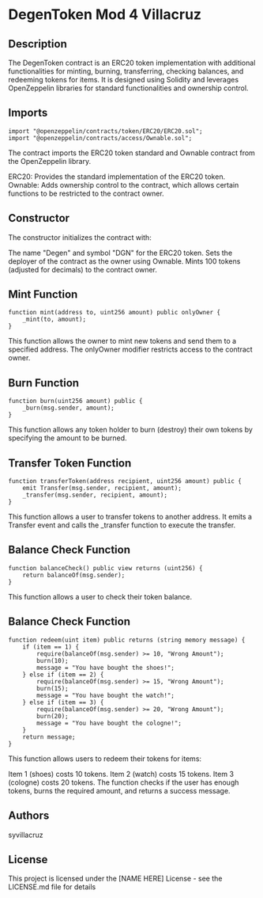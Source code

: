 # DegenToken Mod 4 Villacruz

## Description

The DegenToken contract is an ERC20 token implementation with additional functionalities for minting, burning, transferring, checking balances, and redeeming tokens for items. It is designed using Solidity and leverages OpenZeppelin libraries for standard functionalities and ownership control.

## Imports
```
import "@openzeppelin/contracts/token/ERC20/ERC20.sol";
import "@openzeppelin/contracts/access/Ownable.sol";
```
The contract imports the ERC20 token standard and Ownable contract from the OpenZeppelin library.

ERC20: Provides the standard implementation of the ERC20 token.
Ownable: Adds ownership control to the contract, which allows certain functions to be restricted to the contract owner.

## Constructor 

The constructor initializes the contract with:

  The name "Degen" and symbol "DGN" for the ERC20 token.
  Sets the deployer of the contract as the owner using Ownable.
  Mints 100 tokens (adjusted for decimals) to the contract owner.

## Mint Function
```
function mint(address to, uint256 amount) public onlyOwner {
    _mint(to, amount);
}
```
This function allows the owner to mint new tokens and send them to a specified address. The onlyOwner modifier restricts access to the contract owner.

## Burn Function

```
function burn(uint256 amount) public {
    _burn(msg.sender, amount);
}
```
This function allows any token holder to burn (destroy) their own tokens by specifying the amount to be burned.

## Transfer Token Function

```
function transferToken(address recipient, uint256 amount) public {
    emit Transfer(msg.sender, recipient, amount);
    _transfer(msg.sender, recipient, amount);
}
```
This function allows a user to transfer tokens to another address. It emits a Transfer event and calls the _transfer function to execute the transfer.

## Balance Check Function

```
function balanceCheck() public view returns (uint256) {
    return balanceOf(msg.sender);
}
```
This function allows a user to check their token balance.

## Balance Check Function

```
function redeem(uint item) public returns (string memory message) {
    if (item == 1) {
        require(balanceOf(msg.sender) >= 10, "Wrong Amount");
        burn(10);
        message = "You have bought the shoes!";
    } else if (item == 2) {
        require(balanceOf(msg.sender) >= 15, "Wrong Amount");
        burn(15);
        message = "You have bought the watch!";
    } else if (item == 3) {
        require(balanceOf(msg.sender) >= 20, "Wrong Amount");
        burn(20);
        message = "You have bought the cologne!";
    }
    return message;
}
```
This function allows users to redeem their tokens for items:

Item 1 (shoes) costs 10 tokens.
Item 2 (watch) costs 15 tokens.
Item 3 (cologne) costs 20 tokens.
The function checks if the user has enough tokens, burns the required amount, and returns a success message.

## Authors
syvillacruz

## License

This project is licensed under the [NAME HERE] License - see the LICENSE.md file for details
